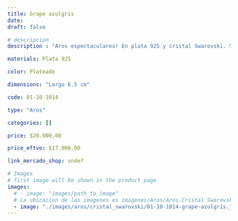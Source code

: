 ```yaml
---
title: Grape azulgris
date: 
draft: false

# descripcion
description : "Aros espectaculares! En plata 925 y cristal Swarovski. Simplemente bellísimos."

materials: Plata 925

color: Plateado

dimensions: "Largo 6.5 cm"

code: 01-10-1014

type: "Aros"

categories: []

price: $20.000,00

price_eftvo: $17.000,00

link_mercado_shop: undef

# Images
# first image will be shown in the product page
images:
  # - image: "images/path_to_image"
  # La ubicacion de las imagenes es imagenes/Aros/Aros.Cristal Swarovski/01-10-1014-grape-azulgris
  - image: "./images/aros/cristal_swarovski/01-10-1014-grape-azulgris.jpg"
---
```

